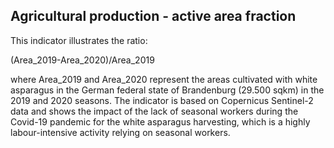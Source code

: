 ## Agricultural production - active area fraction


This indicator illustrates the ratio:

(Area_2019-Area_2020)/Area_2019

where Area_2019 and Area_2020 represent the areas cultivated with white asparagus in the German federal state of Brandenburg (29.500 sqkm) in the 2019 and 2020 seasons. The indicator is based on Copernicus Sentinel-2 data and shows the impact of the lack of seasonal workers during the Covid-19 pandemic for the white asparagus harvesting, which is a highly labour-intensive activity relying on seasonal workers.
